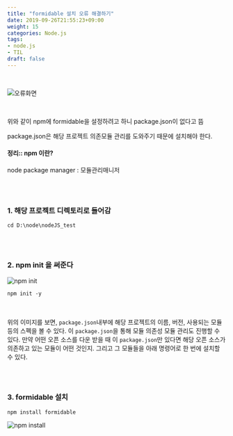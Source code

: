 ```yaml
---
title: "formidable 설치 오류 해결하기"
date: 2019-09-26T21:55:23+09:00
weight: 15
categories: Node.js
tags: 
- node.js
- TIL
draft: false
---
```


<br>

![오류화면](https://mand2.github.io/assets/images/node/node_01_01.JPG)

<br>

위와 같이 npm에 formidable을 설정하려고 하니 package.json이 없다고 뜸

package.json은 해당 프로젝트 의존모듈 관리를 도와주기 때문에 설치해야 한다.<br>

#### 정리:: npm 이란?

node package manager : 모듈관리매니저

<br><br>

### 1. 해당 프로젝트 디렉토리로 들어감

```
cd D:\node\nodeJS_test
```



<br><br>

### 2. npm init 을 써준다

![npm init](https://mand2.github.io/assets/images/node/node_01_02.JPG)

```
npm init -y
```

<br><br>
위의 이미지를 보면, `package.json`내부에 해당 프로젝트의 이름, 버전, 사용되는 모듈 등의 스펙을 볼 수 있다.
이 `package.json`을 통해 모듈 의존성 모듈 관리도 진행할 수 있다. 만약 어떤 오픈 소스를 다운 받을 때 이 `package.json`만 있다면 해당 오픈 소스가 의존하고 있는 모듈이 어떤 것인지. 그리고 그 모듈들을 아래 명령어로 한 번에 설치할 수 있다.<br>

<br><br>

### 3. formidable 설치

```
npm install formidable
```

![npm install](https://mand2.github.io/assets/images/node/node_01_03.JPG)



<br>